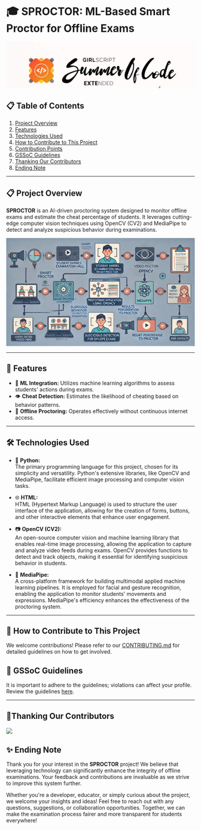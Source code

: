 # 🎓 SPROCTOR: ML-Based Smart Proctor for Offline Exams

![GSSoC Extended](GSSoC-Ext.png)

## 📋 Table of Contents

1. [Project Overview](#project-overview)
2. [Features](#features)
3. [Technologies Used](#technologies-used)
4. [How to Contribute to This Project](#how-to-contribute-to-this-project)
5. [Contribution Points](#contribution-points)
6. [GSSoC Guidelines](#gssoc-guidelines)
7. [Thanking Our Contributors](#thanking-our-contributors)
8. [Ending Note](#ending-note)

---

## 📋 Project Overview

**SPROCTOR** is an AI-driven proctoring system designed to monitor offline exams and estimate the cheat percentage of students. It leverages cutting-edge computer vision techniques using OpenCV (CV2) and MediaPipe to detect and analyze suspicious behavior during examinations.

![SPROCTOR Model](SPROCTOR%20Modle.webp)

---

## 🚀 Features

- 🧠 **ML Integration:** Utilizes machine learning algorithms to assess students' actions during exams.
- 👁️ **Cheat Detection:** Estimates the likelihood of cheating based on behavior patterns.
- 📝 **Offline Proctoring:** Operates effectively without continuous internet access.

---

## 🛠️ Technologies Used

- 🐍 **Python:**  
  The primary programming language for this project, chosen for its simplicity and versatility. Python's extensive libraries, like OpenCV and MediaPipe, facilitate efficient image processing and computer vision tasks.

- 🌐 **HTML:**  
  HTML (Hypertext Markup Language) is used to structure the user interface of the application, allowing for the creation of forms, buttons, and other interactive elements that enhance user engagement.

- 📷 **OpenCV (CV2):**  
  An open-source computer vision and machine learning library that enables real-time image processing, allowing the application to capture and analyze video feeds during exams. OpenCV provides functions to detect and track objects, making it essential for identifying suspicious behavior in students.

- 🎥 **MediaPipe:**  
  A cross-platform framework for building multimodal applied machine learning pipelines. It is employed for facial and gesture recognition, enabling the application to monitor students' movements and expressions. MediaPipe's efficiency enhances the effectiveness of the proctoring system.

---

## 🚀 How to Contribute to This Project

We welcome contributions! Please refer to our [CONTRIBUTING.md](./CONTRIBUTING.md) for detailed guidelines on how to get involved.

## 📜 GSSoC Guidelines

It is important to adhere to the guidelines; violations can affect your profile. Review the guidelines [here](https://github.com/GSSoC24/Contributor/tree/main/gssoc-guidelines).

---
## 🎉Thanking Our Contributors

<a href="https://github.com/tanishaness/SPROCTOR/pulse"> 
  <img align="center" src="https://contrib.rocks/image?max=100&repo=tanishaness/SPROCTOR" /> 
</a>

## ✨ Ending Note

Thank you for your interest in the **SPROCTOR** project! We believe that leveraging technology can significantly enhance the integrity of offline examinations. Your feedback and contributions are invaluable as we strive to improve this system further.

Whether you're a developer, educator, or simply curious about the project, we welcome your insights and ideas! Feel free to reach out with any questions, suggestions, or collaboration opportunities. Together, we can make the examination process fairer and more transparent for students everywhere!
